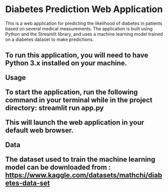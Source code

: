 # Diabetes Prediction Web Application
This is a web application for predicting the likelihood of diabetes in patients based on several medical measurements. The application is built using Python and the Streamlit library, and uses a machine learning model trained on a diabetes dataset to make predictions.


<h2 Prerequisites /h2>

To run this application, you will need to have Python 3.x installed on your machine.

**Usage**

To start the application, run the following command in your terminal while in the project directory: **streamlit run app.py** 

This will launch the web application in your default web browser.

**Data**

The dataset used to train the machine learning model can be downloaded from : https://www.kaggle.com/datasets/mathchi/diabetes-data-set

